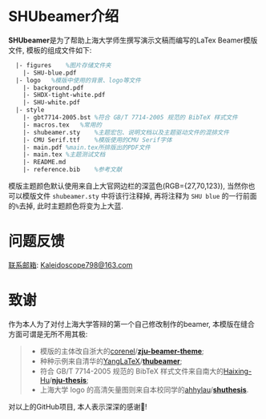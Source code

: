 <!-- Author : Kaleidoscope-->
<!-- Program Email: Kaleidoscope798@163.com -->

# SHUbeamer介绍

**SHUbeamer**是为了帮助上海大学师生撰写演示文稿而编写的LaTex Beamer模版文件, 模板的组成文件如下: 

```latex
  |- figures	%图片存储文件夹
    |- SHU-blue.pdf
  |- logo	%模版中使用的背景、logo等文件
  	|- background.pdf
  	|- SHDX-tight-white.pdf
  	|- SHU-white.pdf
  |- style	
  	|- gbt7714-2005.bst	%符合 GB/T 7714-2005 规范的 BibTeX 样式文件
  	|- macros.tex	%常用的
  	|- shubeamer.sty	%主题宏包、说明文档以及主题驱动文件的混排文件
	|- CMU Serif.ttf	%模版使用的CMU Serif字体
	|- main.pdf	%main.tex所排版出的PDF文件
	|- main.tex	%主题测试文档
	|- README.md
	|- reference.bib	%参考文献
```

模版主题颜色默认使用来自上大官网边栏的深蓝色(RGB={27,70,123}), 当然你也可以模版文件 `shubeamer.sty` 中将该行注释掉, 再将注释为 `SHU blue` 的一行前面的`%`去掉, 此时主题颜色将变为上大蓝. 

# 问题反馈

[联系邮箱](Kaleidoscope798@163.com): Kaleidoscope798@163.com

# 致谢

作为本人为了对付上海大学答辩的第一个自己修改制作的beamer, 本模版在缝合方面可谓是无所不用其极: 

> - 模版的主体改自浙大的[corenel](https://github.com/corenel)/**[zju-beamer-theme](https://github.com/corenel/zju-beamer-theme)**; 
> - 种种示例来自清华的[YangLaTeX](https://github.com/YangLaTeX)/**[thubeamer](https://github.com/YangLaTeX/thubeamer)**; 
> - 符合 GB/T 7714-2005 规范的 BibTeX 样式文件来自南大的[Haixing-Hu](https://github.com/Haixing-Hu)/**[nju-thesis](https://github.com/Haixing-Hu/nju-thesis)**; 
> - 上海大学 logo 的高清矢量图则来自本校同学的[ahhylau](https://github.com/ahhylau)/**[shuthesis](https://github.com/ahhylau/shuthesis)**. 

对以上的GitHub项目, 本人表示深深的感谢🙏! 
